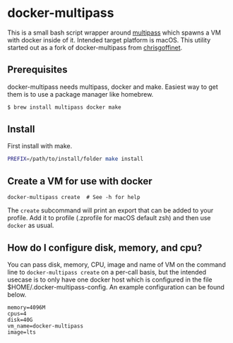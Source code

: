 # docker-multipass

This is a small bash script wrapper around [multipass](https://multipass.run/) which spawns a VM with docker inside of it. Intended target platform is macOS. This utility started out as a fork of docker-multipass from [chrisgoffinet](https://githubplus.com/chrisgoffinet/docker-multipass).

## Prerequisites

docker-multipass needs multipass, docker and make. Easiest way to get them is to use a package manager like homebrew.

```bash
$ brew install multipass docker make
```

## Install

First install with make.

```bash
PREFIX=/path/to/install/folder make install
```

## Create a VM for use with docker

```
docker-multipass create  # See -h for help
```

The `create` subcommand will print an export that can be added to your profile. Add it to profile (.zprofile for macOS default zsh) and then use `docker` as usual.

## How do I configure disk, memory, and cpu?

You can pass disk, memory, CPU, image and name of VM on the command line to `docker-multipass create` on a per-call basis, but the intended usecase is to only have one docker host which is configured in the file $HOME/.docker-multipass-config. An example configuration can be found below.

```
memory=4096M
cpus=4
disk=40G
vm_name=docker-multipass
image=lts
```
